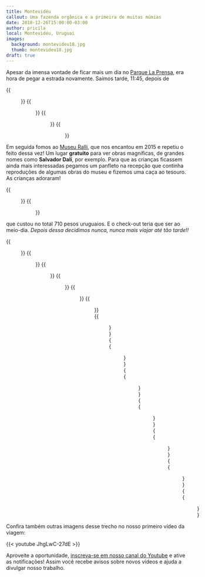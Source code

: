 ```yaml
---
title: Montevidéu
callout: Uma fazenda orgânica e a primeira de muitas múmias
date: 2018-12-26T15:00:00-03:00
author: pricila
local: Montevidéu, Uruguai
images:
  background: montevideu18.jpg
  thumb: montevideu18.jpg
draft: true
---
```


Apesar da imensa vontade de ficar mais um dia no [Parque La Prensa](../parque-la-prensa/), era hora de pegar a estrada novamente. Saímos tarde, 11:45, depois de  

<div class="clearfix">
{{<figure "montevideu01.jpg" "Tomates fresquinhos que ganhamos do dono da fazenda" "float-left">}}
{{<figure "montevideu02.jpg" "Aprendendo que as frutas nascem das árvores" "float-right">}}
{{<figure "montevideu03.jpg" "Um passeio pela fazenda e sua diversidade de plantas" "float-left">}}
{{<figure "montevideu04.jpg" "Tomates aprovados!" "float-right">}}
</div>

Em seguida fomos ao [Museu Ralli](http://www.museoralli.com.uy/web/index.html), que nos encantou em 2015 e repetiu o feito dessa vez! Um lugar **gratuito** para ver obras magníficas, de grandes nomes como **Salvador Dalí**, por exemplo. Para que as crianças ficassem ainda mais interessadas pegamos um panfleto na recepção que continha reproduções de algumas obras do museu e fizemos uma caça ao tesouro. As crianças adoraram!



<div class="clearfix">
{{<figure "montevideu05.jpg" "Visita ao mausoléu do General Artigas" "float-left" "600x" >}}
{{<figure "montevideu06.jpg" "Ciudad Vieja, passeio obrigatório" "float-right" "600x" >}}
</div>

que custou no total 710 pesos uruguaios. E o check-out teria que ser ao meio-dia. *Depois dessa decidimos nunca, nunca mais viajar até tão tarde!!*

<div class="clearfix">
{{<figure "montevideu07.jpg" "Algumas reproduções de arte indígena" "float-left">}}
{{<figure "montevideu08.jpg" "Exposição temporária sobre os 100 anos do comunismo" "float-right">}}
{{<figure "montevideu11.jpg" "Comemoração da chegada do homem à Lua" "float-left">}}
{{<figure "montevideu12.jpg" "Reprodução da cultura cristã antiga" "float-right" >}}
{{<figure "montevideu13.jpg" "Na sala da múmia" "float-left">}}
{{<figure "montevideu14.jpg" "A grande estrela do museu!" "float-right">}}
{{<figure "montevideu16.jpg" "Mais sobre a cultura egípcia" "float-left">}}
{{<figure "montevideu17.jpg" "Lugar de criança é no museu sim!" "float-right">}}
{{<figure "montevideu18.jpg" "Mesmo sendo reprodução, impressiona!" "float-left">}}
{{<figure "montevideu19.jpg" "Maquete das pirâmidas maias" "float-right">}}
{{<figure "montevideu20.jpg" "E réplica do calendário maia" "float-left">}}
{{<figure "montevideu21.jpg" "Foto obrigatória no letreiro" "float-right">}}
{{<figure "montevideu22.jpg" "Visão geral da capital uruguaia" "float-center">}}
</div>

Confira também outras imagens desse trecho no nosso primeiro vídeo da viagem:

{{< youtube JhgLwC-27dE >}}

Aproveite a oportunidade, [inscreva-se em nosso canal do Youtube](https://www.youtube.com/6overlanders?sub_confirmation=1) e ative as notificações! Assim você recebe avisos sobre novos vídeos e ajuda a divulgar nosso trabalho.